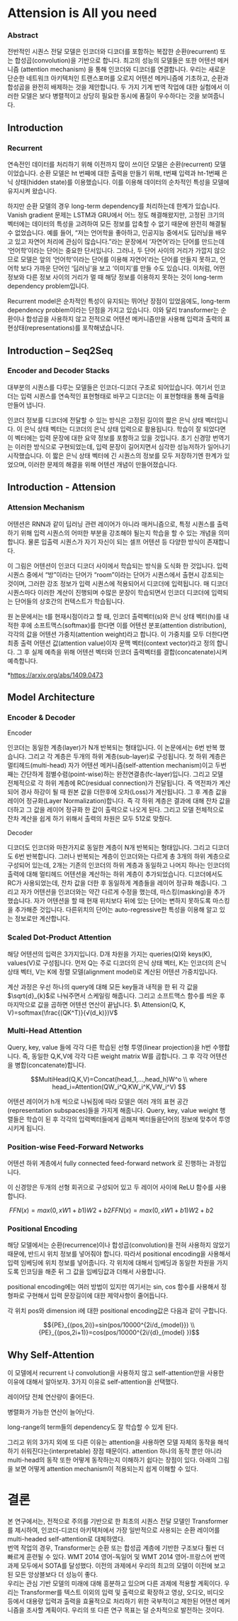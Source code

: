 # Attension is All you need
### Abstract
전반적인 시퀀스 전달 모델은 인코더와 디코더를 포함하는 복잡한 순환(recurrent) 또는 합성곱(convolution)을 기반으로 합니다. 최고의 성능의 모델들은 또한 어텐션 메커니즘 (attention mechanism) 을 통해 인코더와 디코더를 연결합니다. 우리는 새로운 단순한 네트워크 아키텍처인 트랜스포머를 오로지 어텐션 메커니즘에 기초하고, 순환과 합성곱을 완전히 배제하는 것을 제안합니다. 두 가지 기계 번역 작업에 대한 실험에서 이러한 모델은 보다 병렬적이고 상당히 필요한 동시에 품질이 우수하다는 것을 보여줍니다.

## Introduction
### Recurrent
연속전인 데이터를 처리하기 위해 이전까지 많이 쓰이던 모델은 순환(recurrent) 모델이었습니다. 순환 모델은 ht  번째에 대한 출력을 만들기 위해, t번째 입력과 ht-1번째 은닉 상태(hidden state)를 이용했습니다. 이를 이용해  데이터의 순차적인 특성을 모델에 유지시켜 왔습니다.

하지만 순환 모델의 경우 long-term dependency를 처리하는데 한계가 있습니다. Vanish gradient 문제는 LSTM과 GRU에서 어느 정도 해결해왔지만, 고정된 크기의 벡터에는 데이터의 특성을 고려하여 모든 정보를 압축할 수 없기 때문에 완전히 해결될 수 없었습니다. 예를 들어, “저는 언어학을 좋아하고, 인공지능 중에서도 딥러닝을 배우고 있고 자연어 처리에 관심이 많습니다.”라는 문장에서 ‘자연어’라는 단어를 만드는데 ‘언어학’이라는 단어는 중요한 단서입니다. 그러나, 두 단어 사이의 거리가 가깝지 않으므로 모델은 앞의 ‘언어학’이라는 단어를 이용해 자연어’라는 단어를 만들지 못하고, 언어학 보다 가까운 단어인 ‘딥러닝’을 보고 ‘이미지’를 만들 수도 있습니다. 이처럼, 어떤 정보와 다른 정보 사이의 거리가 멀 때 해당 정보를 이용하지 못하는 것이 long-term dependency problem입니다.

Recurrent model은 순차적인 특성이 유지되는 뛰어난 장점이 있었음에도, long-term dependency problem이라는 단점을 가지고 있습니다. 이와 달리 transformer는 순환이나 합성곱을 사용하지 않고 전적으로 어텐션 메커니즘만을 사용해 입력과 출력의 표현상태(representations)를 포착해냈습니다.

## Introduction – Seq2Seq
### Encoder and Decoder Stacks
대부분의 시퀀스를 다루는 모델들은 인코더-디코더 구조로 되어있습니다. 여기서 인코더는 입력 시퀀스를 연속적인 표현형태로 바꾸고 디코더는  이 표현형태을 통해 출력을 만들어 냅니다.

인코더 정보를 디코더에 전달할 수 있는 방식은 고정된 길이의 짧은 은닉 상태 벡터입니다. 이 은닉 상태 벡터는 디코더의  은닉 상태 입력으로 활용됩니다. 학습이 잘 되었다면 이 벡터에는 입력 문장에 대한 요약 정보를 포함하고 있을 것입니다. 초기 신경망 번역기는 이러한 방식으로 구현되었는데, 입력 문장이 길어지면서 심각한 성능저하가 일어나기 시작했습니다. 이 짧은 은닉 상태 벡터에 긴 시퀀스의 정보를 모두 저장하기엔 한계가 있었으며, 이러한 문제의 해결을 위해 어텐션 개념이 만들어졌습니다.

## Introduction - Attension
### Attension Mechanism

어텐션은  RNN과 같이 딥러닝 관련 레이어가 아니라 매커니즘으로, 특정 시퀀스를 출력하기 위해 입력 시퀀스의 어떠한 부분을 강조해야 될는지 학습을 할 수 있는 개념을 의미합니다. 물론 입출력 시퀀스가 자기 자신이 되는 셀프  어텐션 등 다양한 방식이 존재합니다.

이 그림은 어텐션이 인코더 디코더  사이에서 학습되는 방식을 도식화 한 것입니다. 입력 시퀀스 중에서 “방”이라는 단어가 “room”이라는 단어가 시퀀스에서 출현시 강조되는 것이며, 그러한 강조 정보가 입력 시퀀스에 적용되어서 디코더에  입력됩니다. 매 디코더 시퀀스마다 이러한 계산이 진행되며 수많은 문장이 학습되면서 인코더 디코더에 입력되는 단어들의 상호간의 컨텍스트가  학습됩니다.

원 논문에서는 t를 현재시점이라고 할 때, 인코더 출력벡터(s)와 은닉 상태 벡터(h)를 내적한 후에 소프트맥스(softmax)를 한다면 이를 어텐션 분포(attention distribution), 각각의 값을 어텐션 가중치(attention weight)라고 합니다. 이 가중치를 모두 더한다면 최종 출력 어텐션 값(attention value)이자 문맥 벡터(context vector)라고 정의 합니다. 그 후 실제 예측을 위해 어텐션 벡터와 인코더 출력벡터를 결합(concatenate)시켜 예측합니다.

*https://arxiv.org/abs/1409.0473

## Model Architecture
### Encoder & Decoder

Encoder

인코더는 동일한 계층(layer)가 N개 반복되는 형태입니다. 이 논문에서는 6번 반복 했습니다. 그리고 각 계층은 두개의  하위 계층(sub-layer)로 구성됩니다. 첫 하위 계층은 멀티헤드(multi-head) 자가 어텐션 메커니즘(self-attention mechanism)이고 두번째는 간단하게 점별수렴(point-wise)하는 완전연결층(fc-layer)입니다. 그리고 모델 전체적으로 각 하위 계층에 RC(residual connection)가 전달됩니다. 즉 역전파가 계산되어 경사 하강이 될 때 원본 값을  더한후에 오차(Loss)가 계산됩니다. 그 후 계층  값을 레이어 정규화(Layer Normalization)합니다. 즉 각 하위 계층은 결과에 대해 잔차  값을 더하고 그 값을 레이어 정규화 한 값이 출력으로 나오게 된다. 그리고 모델 전체적으로 잔차 계산을 쉽게 하기 위해서 출력의 차원은 모두 512로 맞췄다.

Decoder

디코더도 인코더와 마찬가지로 동일한 계층이 N개 반복되는 형태입니다. 그리고 디코더도  6번 반복합니다. 그러나 반복되는 계층이 인코더와는 다르게  총 3개의 하위 계층으로 구성되어 있는데, 2개는 기존의 인코더의 하위 계층과 동일하고 나머지 하나는 인코더의 출력에 대해 멀티헤드 어텐션을  계산하는 하위 계층이 추가되었습니다. 디코더에서도  RC가 사용되었는데, 잔차 값을 더한 후 동일하게 계층들을 레이어 정규화 해줍니다. 그리고 자가 어텐션을 인코더와는 약간 다르게 수정을 했는데, 마스킹(masking)을 추가했습니다. 자가 어텐션을 할 때 현재 위치보다 뒤에 있는 단어는 변하지 못하도록 마스킹을  추가해준 것입니다. 다른위치의 단어는 auto-regressive한 특성을 이용해 알고 있는 정보로만 계산합니다.

### Scaled Dot-Product Attention

해당 어텐션의 입력은 3가지입니다. D개  차원을 가지는 queries(Q)와 keys(K), values(V)로 구성됩니다. 먼저 Q는 주로 디코더의 은닉 상태 벡터, K는 인코더의 은닉 상태 벡터, V는 K에 정렬 모델(alignment model)로 계산된 어텐션 가중치입니다.

계산 과정은 우선 하나의 query에 대해 모든 key들과 내적을 한 뒤 각 값을 $\sqrt{d}_{k}$로 나눠주면서 스케일링  해줍니다. 그리고 소프트맥스 함수를 씌운 후 마지막으로 값을 곱하면 어텐션  연산이 끝납니다.
$\  Attension(Q, K, V)=softmax(\frac{(QK^T)}{√(d_k)})V$

### Multi-Head Attention

Query, key, value 들에 각각 다른 학습된 선형  투영(linear projection)을 h번 수행합니다. 즉, 동일한 Q,K,V에 각각 다른 weight matrix W를 곱합니다. 그 후 각각 어텐션을 병합(concatenate)합니다.

$$MultiHead(Q,K,V)=Concat(head_1,…,head_h)W^o
\\ where head_i=Attention(QW_i^Q,KW_i^K,VW_i^V)  $$

어텐션  레이어가  h개 씩으로 나눠짐에 따라 모델은 여러 개의 표현 공간(representation subspaces)들을 가지게 해줍니다. Query, key, value weight 행렬들은 학습이 된 후 각각의 입력벡터들에게 곱해져 벡터들을단어의 정보에 맞추어 투영시키게 됩니다.

###  Position-wise Feed-Forward Networks

어텐션 하위 계층에서 fully connected feed-forward network  로 진행하는 과정입니다.

이 신경망은  두개의  선형 회귀으로 구성되어 있고 두 레이어  사이에 ReLU 함수를 사용합니다.

$\ FFN(x)=max⁡(0,xW1+b1)W2+b2FFN(x)=max⁡(0,xW1+b1)W2+b2$

### Positional Encoding

해당 모델에서는 순환(recurrence)이나  합성곱(convolution)을 전혀 사용하지 않았기 때문에, 반드시 위치 정보를 넣어줘야 합니다.  따라서 positional encoding을 사용해서 입력 임베딩에 위치 정보를 넣어줍니다. 각 위치에 대해서 임베딩과  동일한 차원을 가지도록 인코딩을  해준 뒤 그 값을 임베딩값과  더해서 사용합니다.

positional encoding에는 여러 방법이 있지만 여기서는 sin, cos 함수를 사용해서 정형파로  구현해서 입력 문장길이에 대한 제약사항이 줄어듭니다.

각 위치 pos와 dimension i에 대한 positional encoding값은 다음과 같이 구합니다.

$${PE}_{(pos,2i)}=sin⁡(pos/10000^{2i/d_{model}})
\\{PE}_{(pos,2i+1)}=cos⁡(pos/10000^{2i/{d}_{model} })$$

## Why Self-Attention

이 모델에서 recurrent 나 convolution을 사용하지 않고 self-attention만을 사용한 이유에 대해서 알아보자. 3가지 이유로 self-attention을 선택했다.

레이어당 전체 연산량이 줄어든다.

병렬화가 가능한 연산이 늘어난다.

long-range의 term들의 dependency도 잘 학습할 수 있게 된다.

그리고 위의 3가지 외에 또 다른 이유는 attention을 사용하면 모델 자체의 동작을 해석하기 쉬워진다는(interpretable) 장점 때문이다. attention 하나의 동작 뿐만 아니라 multi-head의 동작 또한 어떻게 동작하는지 이해하기 쉽다는 장점이 있다. 아래의 그림을 보면 어떻게 attention mechanism이 적용되는지 쉽게 이해할 수 있다.

# 결론

본 연구에서는, 전적으로 주의를 기반으로 한 최초의 시퀀스 전달 모델인 Transformer를 제시하여, 인코더-디코더 아키텍처에서 가장 일반적으로 사용되는 순환 레이어를  multi-headed self-attention로 대체하였다.  
번역 작업의 경우, Transformer는 순환 또는 합성곱  계층에 기반한 구조보다 훨씬 더 빠르게 훈련될 수 있다. WMT 2014 영어-독일어 및 WMT 2014 영어-프랑스어 번역 과제 모두에서 SOTA를 달성했다. 이전의 과제에서 우리의 최고의 모델이 이전에 보고된 모든 앙상블보다 더 성능이 좋다.  
우리는 관심 기반 모델의 미래에 대해 흥분하고 있으며 다른 과제에 적용할 계획이다. 우리는 Transformer를 텍스트 이외의 입력 및 출력으로 확장하고 영상, 오디오, 비디오 등에서 대용량 입력과 출력을 효율적으로 처리하기 위한 국부적이고 제한된 어탠션  메커니즘을 조사할 계획이다.  우리의 또 다른 연구 목표는 덜 순차적으로 발전하는 것이다.
